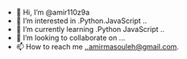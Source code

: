 - 👋 Hi, I’m @amir110z9a
- 👀 I’m interested in .Python.JavaScript ..
- 🌱 I’m currently learning .Python JavaScript ..
- 💞️ I’m looking to collaborate on ...
- 📫 How to reach me ..amirmasouleh@gmail.com.

<!---
amir110z9a/amir110z9a is a ✨ special ✨ repository because its `README.md` (this file) appears on your GitHub profile.
You can click the Preview link to take a look at your changes.
--->
